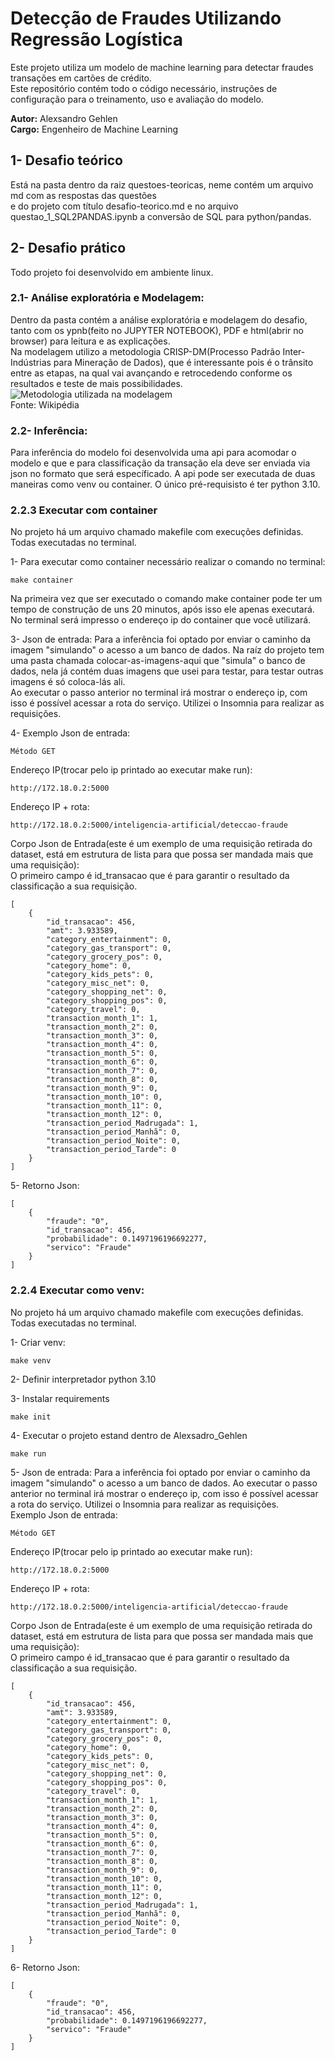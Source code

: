 # Detecção de Fraudes Utilizando Regressão Logística

Este projeto utiliza um modelo de machine learning para detectar fraudes transações em cartões de crédito.  
Este repositório contém todo o código necessário, instruções de configuração para o treinamento, uso e avaliação do modelo.

**Autor:** Alexsandro Gehlen  
**Cargo:** Engenheiro de Machine Learning

## 1- Desafio teórico
Está na pasta dentro da raiz questoes-teoricas, neme contém um arquivo md com as respostas das questões \
e do projeto com título desafio-teorico.md e no arquivo questao_1_SQL2PANDAS.ipynb a conversão de SQL para python/pandas.

## 2- Desafio prático
Todo projeto foi desenvolvido em ambiente linux.

### 2.1- Análise exploratória e Modelagem:
Dentro da pasta   contém a análise exploratória e modelagem do desafio, tanto com os ypnb(feito no JUPYTER NOTEBOOK), PDF e html(abrir no browser) para leitura e as explicações.\
Na modelagem utilizo a metodologia CRISP-DM(Processo Padrão Inter-Indústrias para Mineração de Dados), que é interessante
pois é o trânsito entre as etapas, na qual vai avançando e retrocedendo conforme os resultados e teste de mais possibilidades.
![Metodologia utilizada na modelagem](modelagem/479px-CRISP-DM_Process_Diagram.png)\
Fonte: Wikipédia


### 2.2- Inferência:
Para inferência do modelo foi desenvolvida uma api para acomodar o modelo e que e para classificação da transação ela deve ser enviada via json no formato que será específicado.
A api pode ser executada de duas maneiras como venv ou container. O único pré-requisisto é ter python 3.10.

### 2.2.3 Executar com container
No projeto há um arquivo chamado makefile com execuções definidas. Todas executadas no terminal.


1- Para executar como container necessário realizar o comando no terminal:
    
    make container
			
Na primeira vez que ser executado o comando make container pode ter um tempo de construção de uns 20 minutos, após isso ele apenas executará.
No terminal será impresso o endereço ip do container que você utilizará.
			
3- Json de entrada:
Para a inferência foi optado por enviar o caminho da imagem "simulando" o acesso a um banco de dados.
Na raíz do projeto tem uma pasta chamada colocar-as-imagens-aqui que "simula" o banco de dados, nela já contém duas imagens que usei para testar, para testar outras imagens é só coloca-lás ali.			
Ao executar o passo anterior no terminal irá mostrar o endereço ip, com isso é possível acessar a rota do serviço.
Utilizei o Insomnia para realizar as requisições.  
			
4-	Exemplo Json de entrada:
	
    Método GET
			
Endereço IP(trocar pelo ip printado ao executar make run):

    http://172.18.0.2:5000
				
Endereço IP + rota:

	http://172.18.0.2:5000/inteligencia-artificial/deteccao-fraude
				
Corpo Json de Entrada(este é um exemplo de uma requisição retirada do dataset, está em estrutura de lista para que possa ser mandada mais que uma requisição): \
O primeiro campo é id_transacao que é para garantir o resultado da classificação a sua requisição.
        

    [
        {
            "id_transacao": 456,
            "amt": 3.933589,
            "category_entertainment": 0,
            "category_gas_transport": 0,
            "category_grocery_pos": 0,
            "category_home": 0,
            "category_kids_pets": 0,
            "category_misc_net": 0,
            "category_shopping_net": 0,
            "category_shopping_pos": 0,
            "category_travel": 0,
            "transaction_month_1": 1,
            "transaction_month_2": 0,
            "transaction_month_3": 0,
            "transaction_month_4": 0,
            "transaction_month_5": 0,
            "transaction_month_6": 0,
            "transaction_month_7": 0,
            "transaction_month_8": 0,
            "transaction_month_9": 0,
            "transaction_month_10": 0,
            "transaction_month_11": 0,
            "transaction_month_12": 0,
            "transaction_period_Madrugada": 1,
            "transaction_period_Manhã": 0,
            "transaction_period_Noite": 0,
            "transaction_period_Tarde": 0
        }   
    ]

					
5-	Retorno Json:	

    [
        {
            "fraude": "0",
            "id_transacao": 456,
            "probabilidade": 0.1497196196692277,
            "servico": "Fraude"
        }
    ]

### 2.2.4 Executar como venv:
No projeto há um arquivo chamado makefile com execuções definidas. Todas executadas no terminal.
			
1- Criar venv:

    make venv

2- Definir interpretador python 3.10
		
3- Instalar requirements
    
    make init
			
4- Executar o projeto estand dentro de Alexsadro_Gehlen

    make run
			
5- Json de entrada:
Para a inferência foi optado por enviar o caminho da imagem "simulando" o acesso a um banco de dados.
Ao executar o passo anterior no terminal irá mostrar o endereço ip, com isso é possível acessar a rota do serviço.
Utilizei o Insomnia para realizar as requisições.  
Exemplo Json de entrada:
    
    Método GET

			
Endereço IP(trocar pelo ip printado ao executar make run):

    http://172.18.0.2:5000
				
Endereço IP + rota:

	http://172.18.0.2:5000/inteligencia-artificial/deteccao-fraude
				
Corpo Json de Entrada(este é um exemplo de uma requisição retirada do dataset, está em estrutura de lista para que possa ser mandada mais que uma requisição): \
O primeiro campo é id_transacao que é para garantir o resultado da classificação a sua requisição.
        

    [
        {
            "id_transacao": 456,
            "amt": 3.933589,
            "category_entertainment": 0,
            "category_gas_transport": 0,
            "category_grocery_pos": 0,
            "category_home": 0,
            "category_kids_pets": 0,
            "category_misc_net": 0,
            "category_shopping_net": 0,
            "category_shopping_pos": 0,
            "category_travel": 0,
            "transaction_month_1": 1,
            "transaction_month_2": 0,
            "transaction_month_3": 0,
            "transaction_month_4": 0,
            "transaction_month_5": 0,
            "transaction_month_6": 0,
            "transaction_month_7": 0,
            "transaction_month_8": 0,
            "transaction_month_9": 0,
            "transaction_month_10": 0,
            "transaction_month_11": 0,
            "transaction_month_12": 0,
            "transaction_period_Madrugada": 1,
            "transaction_period_Manhã": 0,
            "transaction_period_Noite": 0,
            "transaction_period_Tarde": 0
        }   
    ]

					
6-	Retorno Json:	

    [
        {
            "fraude": "0",
            "id_transacao": 456,
            "probabilidade": 0.1497196196692277,
            "servico": "Fraude"
        }
    ]    

